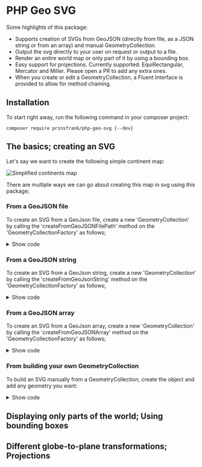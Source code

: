 # PHP Geo SVG

Some highlights of this package:
- Supports creation of SVGs from GeoJSON (directly from file, as a JSON string or from an array) and manual GeometryCollection.
- Output the svg directly to your user on request or output to a file.
- Render an entire world map or only part of it by using a bounding box.
- Easy support for projections. Currently supported: EquiRectangular, Mercator and Miller. Please open a PR to add any extra ones.
- When you create or edit a GeometryCollection, a Fluent Interface is provided to allow for method chaining.

## Installation

To start right away, run the following command in your composer project:

```composer require prinsfrank/php-geo-svg {--dev}```

## The basics; creating an SVG

Let's say we want to create the following simple continent map:

![Simplified continents map](docs/images/simplified-continents.svg)

There are multiple ways we can go about creating this map in svg using this package;

### From a GeoJSON file

To create an SVG from a GeoJson file, create a new 'GeometryCollection' by calling the 'createFromGeoJSONFilePath' method on the 'GeometryCollectionFactory' as follows;

<details>
    <summary>Show code</summary>

With variables:
```
$geoSVG = new GeoSVG();
$geometryCollection = GeometryCollectionFactory::createFromGeoJSONFilePath('/path/to/file.geojson');
$geoSVG->toFile($geometryCollection, 'output/file.svg');
```

Fluent:
```
(new GeoSVG())
    ->toFile(
        GeometryCollectionFactory::createFromGeoJSONFilePath(__DIR__ . '/path/to/file.geojson'),
        'output/file.svg'
    );
```
</details>

### From a GeoJSON string

To create an SVG from a GeoJson string, create a new 'GeometryCollection' by calling the 'createFromGeoJsonString' method on the 'GeometryCollectionFactory' as follows;

<details>
    <summary>Show code</summary>

With variables:
```
$geoJsonString = '{"type":"FeatureCollection","features":[{"type":"Feature","properties":{"featurecla":"Continent"},"geometry":{"type":"MultiLineString","coordinates":[[[-177,74],[-80,9],[-25,82]]]}},{"type":"Feature","properties":{"featurecla":"Continent"},"geometry":{"type":"MultiLineString","coordinates":[[[-80,9],[-37,-7],[-70,-55]]]}},{"type":"Feature","properties":{"featurecla":"Continent"},"geometry":{"type":"MultiLineString","coordinates":[[[-12,36],[30,37],[27,70],[-24,66]]]}},{"type":"Feature","properties":{"featurecla":"Continent"},"geometry":{"type":"MultiLineString","coordinates":[[[-12,36],[30,37],[51,11],[22,-35],[-17,17]]]}},{"type":"Feature","properties":{"featurecla":"Continent"},"geometry":{"type":"MultiLineString","coordinates":[[[27,70],[30,37],[51,11],[131,-2],[171,67]]]}},{"type":"Feature","properties":{"featurecla":"Continent"},"geometry":{"type":"MultiLineString","coordinates":[[[115,-15],[153,-15],[148,-43],[114,-35]]]}}]}';


$geoSVG = new GeoSVG();
$geometryCollection = GeometryCollectionFactory::createFromGeoJsonString($geoJsonString);
$geoSVG->toFile($geometryCollection, 'output/file.svg');
```

Fluent:
```
$geoJsonString = '{"type":"FeatureCollection","features":[{"type":"Feature","properties":{"featurecla":"Continent"},"geometry":{"type":"MultiLineString","coordinates":[[[-177,74],[-80,9],[-25,82]]]}},{"type":"Feature","properties":{"featurecla":"Continent"},"geometry":{"type":"MultiLineString","coordinates":[[[-80,9],[-37,-7],[-70,-55]]]}},{"type":"Feature","properties":{"featurecla":"Continent"},"geometry":{"type":"MultiLineString","coordinates":[[[-12,36],[30,37],[27,70],[-24,66]]]}},{"type":"Feature","properties":{"featurecla":"Continent"},"geometry":{"type":"MultiLineString","coordinates":[[[-12,36],[30,37],[51,11],[22,-35],[-17,17]]]}},{"type":"Feature","properties":{"featurecla":"Continent"},"geometry":{"type":"MultiLineString","coordinates":[[[27,70],[30,37],[51,11],[131,-2],[171,67]]]}},{"type":"Feature","properties":{"featurecla":"Continent"},"geometry":{"type":"MultiLineString","coordinates":[[[115,-15],[153,-15],[148,-43],[114,-35]]]}}]}';

(new GeoSVG())
    ->toFile(
        GeometryCollectionFactory::createFromGeoJsonString($geoJsonString),
        'output/file.svg'
    );
```
</details>

### From a GeoJSON array

To create an SVG from a GeoJson array, create a new 'GeometryCollection' by calling the 'createFromGeoJSONArray' method on the 'GeometryCollectionFactory' as follows;

<details>
    <summary>Show code</summary>

With variables:
```
$geoJsonArray = ['type'=>'FeatureCollection','features'=>[['type'=>'Feature','properties'=>['featurecla'=>'Continent'],'geometry'=>['type'=>'MultiLineString','coordinates'=>[[[-177,74],[-80,9],[-25,82]]]]],['type'=>'Feature','properties'=>['featurecla'=>'Continent'],'geometry'=>['type'=>'MultiLineString','coordinates'=>[[[-80,9],[-37,-7],[-70,-55]]]]],['type'=>'Feature','properties'=>['featurecla'=>'Continent'],'geometry'=>['type'=>'MultiLineString','coordinates'=>[[[-12,36],[30,37],[27,70],[-24,66]]]]],['type'=>'Feature','properties'=>['featurecla'=>'Continent'],'geometry'=>['type'=>'MultiLineString','coordinates'=>[[[-12,36],[30,37],[51,11],[22,-35],[-17,17]]]]],['type'=>'Feature','properties'=>['featurecla'=>'Continent'],'geometry'=>['type'=>'MultiLineString','coordinates'=>[[[27,70],[30,37],[51,11],[131,-2],[171,67]]]]],['type'=>'Feature','properties'=>['featurecla'=>'Continent'],'geometry'=>['type'=>'MultiLineString','coordinates'=>[[[115,-15],[153,-15],[148,-43],[114,-35]]]]]]];


$geoSVG = new GeoSVG();
$geometryCollection = GeometryCollectionFactory::createFromGeoJsonArray($geoJsonArray);
$geoSVG->toFile($geometryCollection, 'output/file.svg');
```

Fluent:
```
$geoJsonArray = ['type'=>'FeatureCollection','features'=>[['type'=>'Feature','properties'=>['featurecla'=>'Continent'],'geometry'=>['type'=>'MultiLineString','coordinates'=>[[[-177,74],[-80,9],[-25,82]]]]],['type'=>'Feature','properties'=>['featurecla'=>'Continent'],'geometry'=>['type'=>'MultiLineString','coordinates'=>[[[-80,9],[-37,-7],[-70,-55]]]]],['type'=>'Feature','properties'=>['featurecla'=>'Continent'],'geometry'=>['type'=>'MultiLineString','coordinates'=>[[[-12,36],[30,37],[27,70],[-24,66]]]]],['type'=>'Feature','properties'=>['featurecla'=>'Continent'],'geometry'=>['type'=>'MultiLineString','coordinates'=>[[[-12,36],[30,37],[51,11],[22,-35],[-17,17]]]]],['type'=>'Feature','properties'=>['featurecla'=>'Continent'],'geometry'=>['type'=>'MultiLineString','coordinates'=>[[[27,70],[30,37],[51,11],[131,-2],[171,67]]]]],['type'=>'Feature','properties'=>['featurecla'=>'Continent'],'geometry'=>['type'=>'MultiLineString','coordinates'=>[[[115,-15],[153,-15],[148,-43],[114,-35]]]]]]];

(new GeoSVG())
    ->toFile(
        GeometryCollectionFactory::createFromGeoJsonArray($geoJsonArray),
        'output/file.svg'
    );
```
</details>

### From building your own GeometryCollection

To build an SVG manually from a GeometryCollection, create the object and add any geometry you want:


<details>
    <summary>Show code</summary>

With variables:
```
$geoSVG = new GeoSVG();
$geometryCollection = new GeometryCollection();

$continents = new MultiPolygon();
$geometryCollection->addGeometryObject($continents);

$outerBorderNorthAmerica = new LineString();
$outerBorderNorthAmerica->addPosition(new Position(-177, 74));
$outerBorderNorthAmerica->addPosition(new Position(-80, 9));
$outerBorderNorthAmerica->addPosition(new Position(-25, 82));
$outerBorderNorthAmerica->setFeatureClass('Continent');
$outerBorderNorthAmerica->setTitle('North America');
$polygonNorthAmerica = new Polygon($outerBorderNorthAmerica);
$continents->addPolygon($polygonNorthAmerica);


$outerBorderSouthAmerica = new LineString();
$outerBorderSouthAmerica->addPosition(new Position(-80, 9));
$outerBorderSouthAmerica->addPosition(new Position(-37, -7));
$outerBorderSouthAmerica->addPosition(new Position(-70, -55));
$outerBorderSouthAmerica->setFeatureClass('Continent');
$outerBorderSouthAmerica->setTitle('South America');
$polygonSouthAmerica = new Polygon($outerBorderSouthAmerica);
$continents->addPolygon($polygonSouthAmerica);

$outerBorderEurope = new LineString();
$outerBorderEurope->addPosition(new Position(-12, 36));
$outerBorderEurope->addPosition(new Position(30, 37));
$outerBorderEurope->addPosition(new Position(27, 70));
$outerBorderEurope->addPosition(new Position(-24, 66));
$outerBorderEurope->setFeatureClass('Continent');
$outerBorderEurope->setTitle('Europe');
$polygonEurope = new Polygon($outerBorderEurope);
$continents->addPolygon($polygonEurope);

$outerBorderAfrica = new LineString();
$outerBorderAfrica->addPosition(new Position(-12, 36));
$outerBorderAfrica->addPosition(new Position(30, 37));
$outerBorderAfrica->addPosition(new Position(51, 11));
$outerBorderAfrica->addPosition(new Position(22, -35));
$outerBorderAfrica->addPosition(new Position(-17, 17));
$outerBorderAfrica->setFeatureClass('Continent');
$outerBorderAfrica->setTitle('Africa');
$polygonAfrica = new Polygon($outerBorderAfrica);
$continents->addPolygon($polygonAfrica);

$outerBorderAsia = new LineString();
$outerBorderAsia->addPosition(new Position(27, 70));
$outerBorderAsia->addPosition(new Position(30, 37));
$outerBorderAsia->addPosition(new Position(51, 11));
$outerBorderAsia->addPosition(new Position(131, -2));
$outerBorderAsia->addPosition(new Position(171, 67));
$outerBorderAsia->setFeatureClass('Continent');
$outerBorderAsia->setTitle('Asia');
$polygonAsia = new Polygon($outerBorderAsia);
$continents->addPolygon($polygonAsia);

$outerBorderAustralia = new LineString();
$outerBorderAustralia->addPosition(new Position(115, -15));
$outerBorderAustralia->addPosition(new Position(153, -15));
$outerBorderAustralia->addPosition(new Position(148, -43));
$outerBorderAustralia->addPosition(new Position(114, -35));
$outerBorderAustralia->setFeatureClass('Continent');
$outerBorderAustralia->setTitle('Australia');
$polygonAustralia = new Polygon($outerBorderAustralia);
$continents->addPolygon($polygonAustralia);

$geoSVG->toFile($geometryCollection, 'output/file.svg');
```

Fluent:
```
(new GeoSVG())
    ->toFile(
        (new GeometryCollection())
            ->addGeometryObject(
                (new MultiPolygon())
                    ->addPolygon(
                        new Polygon(
                            (new LineString())
                                ->addPosition(new Position(-177, 74))
                                ->addPosition(new Position(-80, 9))
                                ->addPosition(new Position(-25, 82))
                                ->setFeatureClass('Continent')
                                ->setTitle('North America')
                        )
                    )
                    ->addPolygon(
                        new Polygon(
                            (new LineString())
                                ->addPosition(new Position(-80, 9))
                                ->addPosition(new Position(-37, -7))
                                ->addPosition(new Position(-70, -55))
                                ->setFeatureClass('Continent')
                                ->setTitle('South America')
                        )
                    )
                    ->addPolygon(
                        new Polygon(
                            (new LineString())
                                ->addPosition(new Position(-12, 36))
                                ->addPosition(new Position(30, 37))
                                ->addPosition(new Position(27, 70))
                                ->addPosition(new Position(-24, 66))
                                ->setFeatureClass('Continent')
                                ->setTitle('Europe')
                        )
                    )
                    ->addPolygon(
                        new Polygon(
                            (new LineString())
                                ->addPosition(new Position(-12, 36))
                                ->addPosition(new Position(30, 37))
                                ->addPosition(new Position(51, 11))
                                ->addPosition(new Position(22, -35))
                                ->addPosition(new Position(-17, 17))
                                ->setFeatureClass('Continent')
                                ->setTitle('Africa')
                        )
                    )
                    ->addPolygon(
                        new Polygon(
                            (new LineString())
                                ->addPosition(new Position(27, 70))
                                ->addPosition(new Position(30, 37))
                                ->addPosition(new Position(51, 11))
                                ->addPosition(new Position(131, -2))
                                ->addPosition(new Position(171, 67))
                                ->setFeatureClass('Continent')
                                ->setTitle('Asia')
                        )
                    )
                    ->addPolygon(
                        new Polygon(
                            (new LineString())
                                ->addPosition(new Position(115, -15))
                                ->addPosition(new Position(153, -15))
                                ->addPosition(new Position(148, -43))
                                ->addPosition(new Position(114, -35))
                                ->setFeatureClass('Continent')
                                ->setTitle('Australia')
                        )
                    )
            ),
        'output/file.svg'
    );
```
</details>

## Displaying only parts of the world; Using bounding boxes

## Different globe-to-plane transformations; Projections
